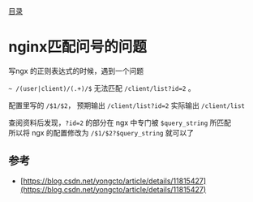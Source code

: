 [目录](./)
# nginx匹配问号的问题

写ngx 的正则表达式的时候，遇到一个问题

`~ /(user|client)/(.+)/$` 无法匹配 `/client/list?id=2` 。

配置里写的 `/$1/$2`， 预期输出 `/client/list?id=2` 实际输出 `/client/list`

查阅资料后发现，`?id=2` 的部分在 ngx 中专门被 `$query_string` 所匹配  
所以将 ngx 的配置修改为 `/$1/$2?$query_string` 就可以了


## 参考
* [https://blog.csdn.net/yongcto/article/details/11815427](https://blog.csdn.net/yongcto/article/details/11815427)
